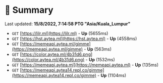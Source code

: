 # 📖 Summary
Last updated: **15/8/2022, 7:14:58 PTG "Asia/Kuala_Lumpur"**

- `GET` [https://lilr.ml](https://lilr.ml) - **Up** (5655ms)
- `GET` [https://hst.aytea.ml](https://hst.aytea.ml) - **Up** (4558ms)
- `GET` [https://memeapi.aytea.ml/gimme](https://memeapi.aytea.ml/gimme) - **Up** (563ms)
- `GET` [https://color.aytea.ml/4b31d6.png](https://color.aytea.ml/4b31d6.png) - **Up** (1532ms)
- `GET` [https://memeapi.aytea.ml](https://memeapi.aytea.ml) - **Up** (135ms)
- `GET` [https://memeapi.aytea14.repl.co/gimme](https://memeapi.aytea14.repl.co/gimme) - **Up** (1104ms)
